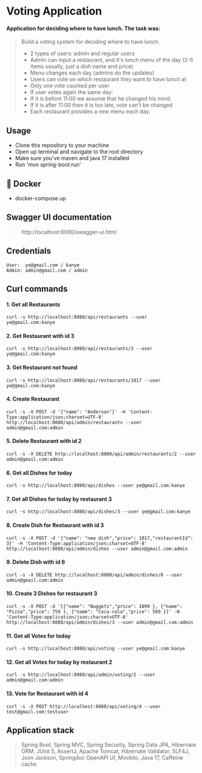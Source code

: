 # Voting Application

#### Application for deciding where to have lunch. The task was:

> Build a voting system for deciding where to have lunch.
>
> * 2 types of users: admin and regular users
> * Admin can input a restaurant, and it's lunch menu of the day (2-5 items usually, just a dish name and price)
> * Menu changes each day (admins do the updates)
> * Users can vote on which restaurant they want to have lunch at
> * Only one vote counted per user
> * If user votes again the same day:
> * If it is before 11:00 we assume that he changed his mind.
> * If it is after 11:00 then it is too late, vote can't be changed
> * Each restaurant provides a new menu each day.

## Usage
- Clone this repository to your machine 
- Open up terminal and navigate to the root directory 
- Make sure you've maven and java 17 installed
- Run 'mvn spring-boot:run'
## 🐬 Docker
- docker-compose up 
## Swagger UI documentation
> http://localhost:8080/swagger-ui.html
## Credentials
```
User:  ye@gmail.com / kanye
Admin: admin@gmail.com / admin
```
## Curl commands
#### 1. Get all Restaurants
`curl -s http://localhost:8080/api/restaurants --user ye@gmail.com:kanye`
#### 2. Get Restaurant with id 3
`curl -s http://localhost:8080/api/restaurants/3 --user ye@gmail.com:kanye`
#### 3. Get Restaurant not found
`curl -s http://localhost:8080/api/restaurants/1017 --user ye@gmail.com:kanye`
#### 4. Create Restaurant 
`curl -s -X POST -d '{"name": "Anderson"}' -H 'Content-Type:application/json;charset=UTF-8' http://localhost:8080/api/admin/restaurants --user admin@gmail.com:admin`
#### 5. Delete Restaurant with id 2
`curl -s -X DELETE http://localhost:8080/api/admin/restaurants/2 --user admin@gmail.com:admin`
#### 6. Get all Dishes for today
`curl -s http://localhost:8080/api/dishes --user ye@gmail.com:kanye`
#### 7. Get all Dishes for today by restaurant 3
`curl -s http://localhost:8080/api/dishes/3 --user ye@gmail.com:kanye`
#### 8. Create Dish for Restaurant with id 3
`curl -s -X POST -d '{"name": "new dish","price": 1017,"restaurantId": 3}' -H 'Content-Type:application/json;charset=UTF-8' http://localhost:8080/api/admin/dishes --user admin@gmail.com:admin`
#### 9. Delete Dish with id 6
`curl -s -X DELETE http://localhost:8080/api/admin/dishes/6 --user admin@gmail.com:admin`
#### 10. Create 3 Dishes for restaurant 3
`curl -s -X POST -d '[{"name": "Nuggets","price": 1099 }, {"name": "Pizza","price": 759 }, {"name": "Coca-cola","price": 509 }]' -H 'Content-Type:application/json;charset=UTF-8' http://localhost:8080/api/admin/dishes/3 --user admin@gmail.com:admin`
#### 11. Get all Votes for today
`curl -s http://localhost:8080/api/voting --user ye@gmail.com:kanye`
#### 12. Get all Votes for today by restaurant 2
`curl -s http://localhost:8080/api/admin/voting/2 --user admin@gmail.com:admin`
#### 13. Vote for Restaurant with id 4
`curl -s -X POST http://localhost:8080/api/voting/4 --user test@gmail.com:testuser`

## Application stack
> Spring Boot, Spring MVC, Spring Security, Spring Data JPA, Hibernate ORM, JUnit 5, AssertJ, Apache Tomcat, Hibernate Validator, 
> SLF4J, Json Jackson, Springdoc OpenAPI UI, Mockito, Java 17, Caffeine cache
